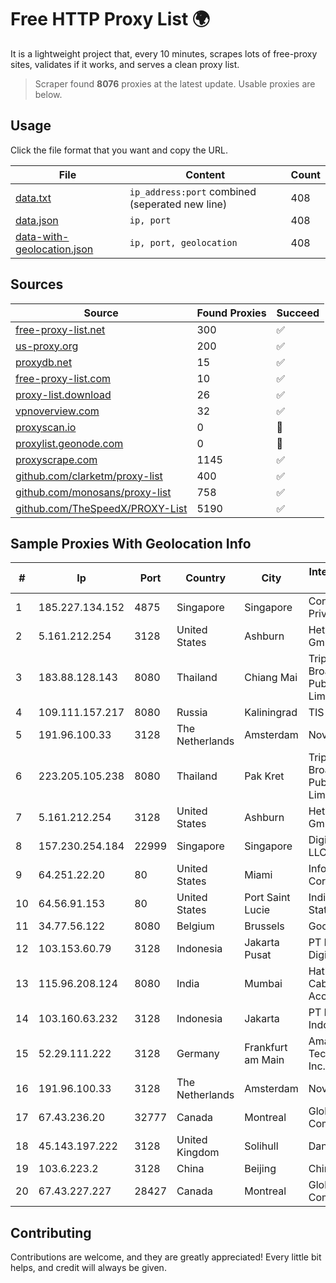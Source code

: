 
# Free HTTP Proxy List 🌍

It is a lightweight project that, every 10 minutes, scrapes lots of free-proxy sites, validates if it works, and serves a clean proxy list.


> Scraper found **8076** proxies at the latest update. Usable proxies are below.

## Usage

Click the file format that you want and copy the URL.


|File|Content|Count|
|----|-------|-----|
|[data.txt](https://raw.githubusercontent.com/themiralay/Proxy-List-World/master/data.txt)|`ip_address:port` combined (seperated new line)|408|
|[data.json](https://raw.githubusercontent.com/themiralay/Proxy-List-World/master/data.json)|`ip, port`|408|
|[data-with-geolocation.json](https://raw.githubusercontent.com/themiralay/Proxy-List-World/master/data-with-geolocation.json)|`ip, port, geolocation`|408|

## Sources

|Source|Found Proxies|Succeed|
|------|-------------|-------|
|[free-proxy-list.net](https://free-proxy-list.net)|300|✅|
|[us-proxy.org](https://www.us-proxy.org)|200|✅|
|[proxydb.net](http://proxydb.net)|15|✅|
|[free-proxy-list.com](https://free-proxy-list.com/?page=&port=&type%5B%5D=http&type%5B%5D=https&up_time=0&search=Search)|10|✅|
|[proxy-list.download](https://www.proxy-list.download/HTTP)|26|✅|
|[vpnoverview.com](https://vpnoverview.com/privacy/anonymous-browsing/free-proxy-servers)|32|✅|
|[proxyscan.io](https://www.proxyscan.io)|0|🚫|
|[proxylist.geonode.com](https://proxylist.geonode.com/api/proxy-list?limit=300&page=1&sort_by=lastChecked&sort_type=desc&protocols=http,https)|0|🚫|
|[proxyscrape.com](https://api.proxyscrape.com/v2/?request=displayproxies&protocol=http&timeout=10000&country=all&ssl=all&anonymity=all)|1145|✅|
|[github.com/clarketm/proxy-list](https://raw.githubusercontent.com/clarketm/proxy-list/master/proxy-list-raw.txt)|400|✅|
|[github.com/monosans/proxy-list](https://raw.githubusercontent.com/monosans/proxy-list/main/proxies/http.txt)|758|✅|
|[github.com/TheSpeedX/PROXY-List](https://raw.githubusercontent.com/TheSpeedX/PROXY-List/master/http.txt)|5190|✅|


## Sample Proxies With Geolocation Info

|#|Ip|Port|Country|City|Internet Service Provider|
|-|--|----|-------|----|-------------------------|
|1|185.227.134.152|4875|Singapore|Singapore|Contabo Asia Private Limited|
|2|5.161.212.254|3128|United States|Ashburn|Hetzner Online GmbH|
|3|183.88.128.143|8080|Thailand|Chiang Mai|Triple T Broadband Public Company Limited|
|4|109.111.157.217|8080|Russia|Kaliningrad|TIS-DIALOG|
|5|191.96.100.33|3128|The Netherlands|Amsterdam|NovoServe B.V.|
|6|223.205.105.238|8080|Thailand|Pak Kret|Triple T Broadband Public Company Limited|
|7|5.161.212.254|3128|United States|Ashburn|Hetzner Online GmbH|
|8|157.230.254.184|22999|Singapore|Singapore|DigitalOcean, LLC|
|9|64.251.22.20|80|United States|Miami|Infolink Global Corporation|
|10|64.56.91.153|80|United States|Port Saint Lucie|Indian River State College|
|11|34.77.56.122|8080|Belgium|Brussels|Google LLC|
|12|103.153.60.79|3128|Indonesia|Jakarta Pusat|PT Era Awan Digital|
|13|115.96.208.124|8080|India|Mumbai|Hathway IP over Cable Internet Access|
|14|103.160.63.232|3128|Indonesia|Jakarta|PT Herza Digital Indonesia|
|15|52.29.111.222|3128|Germany|Frankfurt am Main|Amazon Technologies Inc.|
|16|191.96.100.33|3128|The Netherlands|Amsterdam|NovoServe B.V.|
|17|67.43.236.20|32777|Canada|Montreal|GloboTech Communications|
|18|45.143.197.222|3128|United Kingdom|Solihull|Daniel Jackson|
|19|103.6.223.2|3128|China|Beijing|China Unicom|
|20|67.43.227.227|28427|Canada|Montreal|GloboTech Communications|



## Contributing

Contributions are welcome, and they are greatly appreciated! Every
little bit helps, and credit will always be given.

